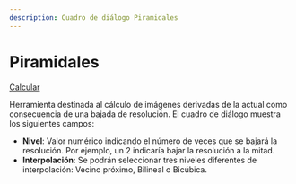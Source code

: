 ```yaml
---
description: Cuadro de diálogo Piramidales
---
```


# Piramidales

[Calcular](../fichas-de-herramientas/ficha-de-herramientas-imagen/imagen-calcular.md)

Herramienta destinada al cálculo de imágenes derivadas de la actual como consecuencia de una bajada de resolución. El cuadro de diálogo muestra los siguientes campos:

* **Nivel**: Valor numérico indicando el número de veces que se bajará la resolución. Por ejemplo, un 2 indicaría bajar la resolución a la mitad.
* **Interpolación**: Se podrán seleccionar tres niveles diferentes de interpolación: Vecino próximo, Bilineal o Bicúbica.

